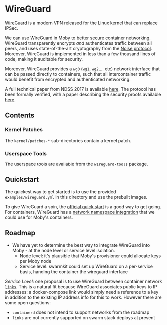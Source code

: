 # WireGuard

[WireGuard](https://www.wireguard.com) is a modern VPN released for the Linux kernel that can replace IPSec.

We can use WireGuard in Moby to better secure container networking.
WireGuard transparently encrypts *and* authenticates traffic between all peers, and uses state-of-the-art cryptography
from the [Noise protocol](https://noiseprotocol.org/). Moreover, WireGuard is implemented in less than a few thousand
lines of code, making it auditable for security.

Moreover, WireGuard provides a `wg0` (`wg1`, `wg2`,... etc) network interface that can be passed directly to containers,
such that all intercontainer traffic would benefit from encrypted and authenticated networking.

A full technical paper from NDSS 2017 is available [here](https://www.wireguard.com/papers/wireguard.pdf). The protocol has been formally verified, with a paper describing the security proofs available [here](https://www.wireguard.com/papers/wireguard-formal-verification.pdf).

## Contents

### Kernel Patches
The `kernel/patches-*` sub-directories contain a kernel patch.

### Userspace Tools
The userspace tools are available from the `wireguard-tools` package.

## Quickstart
The quickest way to get started is to use the provided `examples/wireguard.yml` in this directory and use the prebuilt images.

To give WireGuard a spin, the [official quick start](https://www.wireguard.com/quickstart/) is a good way to get going.  For containers,
WireGuard has a [network namespace integration](https://www.wireguard.com/netns/) that we could use for Moby's containers.

## Roadmap

- We have yet to determine the best way to integrate WireGuard into Moby - at the node level or service level isolation.
  - Node level: it's plausible that Moby's provisioner could allocate keys per Moby node
  - Service level: swarmkit could set up WireGuard on a per-service basis, handing the container the wireguard interface

*Service Level*: one proposal is to use WireGuard between container network [`links`](https://docs.docker.com/compose/networking/#links).
This is a natural fit because WireGuard associates public keys to IP addresses: a docker-compose link would simply need
a reference to a key in addition to the existing IP address info for this to work.  However there are some open questions:
  - `containerd` does not intend to support networks from the roadmap
  - `links` are not currently supported on swarm stack deploys at present
